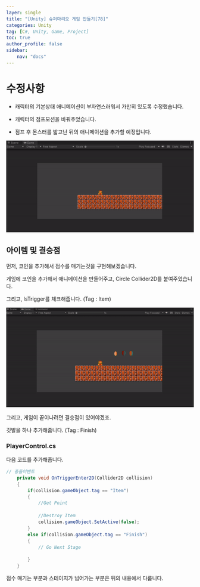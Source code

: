 ```yaml
---
layer: single
title: "[Unity] 슈퍼마리오 게임 만들기[78]"
categories: Unity
tag: [C#, Unity, Game, Project]
toc: true
author_profile: false
sidebar: 
    nav: "docs"
---
```




# 수정사항

- 캐릭터의 기본상태 애니메이션이 부자연스러워서 가만히 있도록 수정했습니다.

- 캐릭터의 점프모션을 바꿔주었습니다.

- 점프 후 몬스터를 밟고난 뒤의 애니메이션을 추가할 예정입니다.

![image](/images/2023-08-06/capture_1.gif)




## 아이템 및 결승점

먼저, 코인을 추가해서 점수를 매기는것을 구현해보겠습니다.

게임에 코인을 추가해서 애니메이션을 만들어주고, Circle Collider2D를 붙여주었습니다.

그리고, IsTrigger를 체크해줍니다. (Tag : Item)

![image](/images/2023-08-06/capture_2.gif)



그리고, 게임이 끝이나려면 결승점이 있어야겠죠.

깃발을 하나 추가해줍니다. (Tag : Finish)

### PlayerControl.cs

다음 코드를 추가해줍니다.


```c#
// 충돌이벤트
    private void OnTriggerEnter2D(Collider2D collision)
    {
        if(collision.gameObject.tag == "Item")
        {
            //Get Point

            //Destroy Item
            collision.gameObject.SetActive(false);
        }
        else if(collision.gameObject.tag == "Finish")
        {
            // Go Next Stage

        }
    }
```

점수 매기는 부분과 스테이지가 넘어가는 부분은 뒤의 내용에서 다룹니다.

